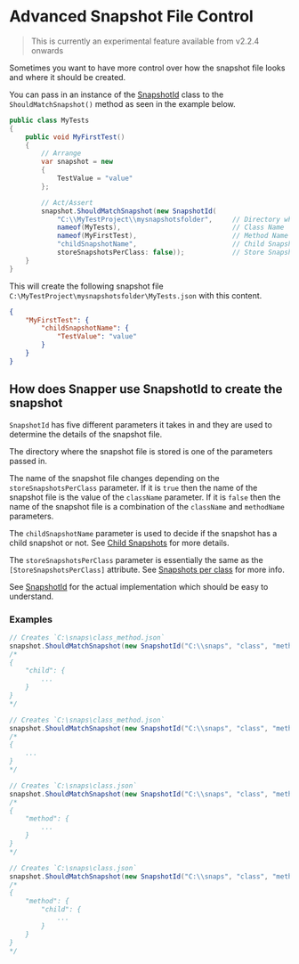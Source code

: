 # Advanced Snapshot File Control

> This is currently an experimental feature available from v2.2.4 onwards

Sometimes you want to have more control over how the snapshot file looks and where it should be created. 

You can pass in an instance of the [SnapshotId](https://github.com/theramis/Snapper/blob/master/project/Snapper/Core/SnapshotId.cs) class to the `ShouldMatchSnapshot()` method as seen in the example below.

```csharp
public class MyTests
{
    public void MyFirstTest()
    {
        // Arrange
        var snapshot = new
        {
            TestValue = "value"
        };

        // Act/Assert
        snapshot.ShouldMatchSnapshot(new SnapshotId(
            "C:\\MyTestProject\\mysnapshotsfolder",     // Directory where the snapshot file is stored
            nameof(MyTests),                            // Class Name
            nameof(MyFirstTest),                        // Method Name
            "childSnapshotName",                        // Child Snapshot Name
            storeSnapshotsPerClass: false));            // Store Snapshots per class
    }
}
```

This will create the following snapshot file `C:\MyTestProject\mysnapshotsfolder\MyTests.json` with this content. 

```json
{
    "MyFirstTest": {
        "childSnapshotName": {
            "TestValue": "value"
        }
    }
}
```

## How does Snapper use SnapshotId to create the snapshot

`SnapshotId` has five different parameters it takes in and they are used to determine the details of the snapshot file. 

The directory where the snapshot file is stored is one of the parameters passed in. 

The name of the snapshot file changes depending on the `storeSnapshotsPerClass` parameter. If it is `true` then the name of the snapshot file is the value of the `className` parameter. If it is `false` then the name of the snapshot file is a combination of the `className` and `methodName` parameters.

The `childSnapshotName` parameter is used to decide if the snapshot has a child snapshot or not. See [Child Snapshots](/pages/snapper/basics?id=child-snapshots) for more details.

The `storeSnapshotsPerClass` parameter is essentially the same as the `[StoreSnapshotsPerClass]` attribute. See [Snapshots per class](/pages/snapper/snapshots_per_class?id=snapshots-per-class) for more info.

See [SnapshotId](https://github.com/theramis/Snapper/blob/master/project/Snapper/Core/SnapshotId.cs) for the actual implementation which should be easy to understand.

### Examples

```csharp
// Creates `C:\snaps\class_method.json`
snapshot.ShouldMatchSnapshot(new SnapshotId("C:\\snaps", "class", "method", "child", false);
/*
{
    "child": {
        ...
    }
}
*/

// Creates `C:\snaps\class_method.json`
snapshot.ShouldMatchSnapshot(new SnapshotId("C:\\snaps", "class", "method", null, false);
/*
{
    ...
}
*/

// Creates `C:\snaps\class.json`
snapshot.ShouldMatchSnapshot(new SnapshotId("C:\\snaps", "class", "method", null, true);
/*
{
    "method": {
        ...
    }
}
*/

// Creates `C:\snaps\class.json`
snapshot.ShouldMatchSnapshot(new SnapshotId("C:\\snaps", "class", "method", "child", true);
/*
{
    "method": {
        "child": {
            ...
        }
    }
}
*/
```